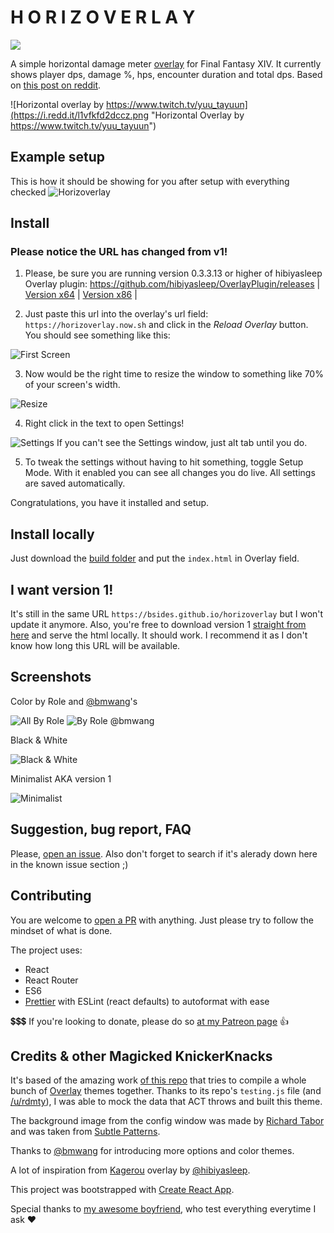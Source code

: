 # H O R I Z O V E R L A Y

![](https://api.travis-ci.org/bsides/horizoverlay.svg?branch=master)


A simple horizontal damage meter [overlay](https://github.com/hibiyasleep/OverlayPlugin) for Final Fantasy XIV. It currently shows player dps, damage %, hps, encounter duration and total dps. Based on [this post on reddit](https://www.reddit.com/r/ffxiv/comments/6q41r3/what_act_overlay_is_this_snipped_off_of_a_stream/).

![Horizontal overlay by https://www.twitch.tv/yuu_tayuun](https://i.redd.it/l1vfkfd2dccz.png "Horizontal Overlay by https://www.twitch.tv/yuu_tayuun")

## Example setup
This is how it should be showing for you after setup with everything checked
![Horizoverlay](https://raw.githubusercontent.com/bsides/horizoverlay/master/screenshots/config-allbyrole.jpg "Horizoverlay")

## Install
### __Please notice the URL has changed from v1!__
1. Please, be sure you are running version 0.3.3.13 or higher of hibiyasleep Overlay plugin: https://github.com/hibiyasleep/OverlayPlugin/releases | [Version x64](https://github.com/hibiyasleep/OverlayPlugin/releases/download/0.3.3.13/OverlayPlugin-0.3.3.13-x64-full.zip) | [Version x86](https://github.com/hibiyasleep/OverlayPlugin/releases/download/0.3.3.13/OverlayPlugin-0.3.3.13-x86-full.zip) |

2. Just paste this url into the overlay's url field:
`https://horizoverlay.now.sh` and click in the _Reload Overlay_ button. You should see something like this:

![First Screen](https://raw.githubusercontent.com/bsides/horizoverlay/master/screenshots/config-initial.png "First Screen of Horizoverlay")

3. Now would be the right time to resize the window to something like 70% of your screen's width.

![Resize](https://raw.githubusercontent.com/bsides/horizoverlay/master/screenshots/config-resize.png)

4. Right click in the text to open Settings!

![Settings](https://raw.githubusercontent.com/bsides/horizoverlay/master/screenshots/config-window.png "Horizoverlay Settings")
If you can't see the Settings window, just alt tab until you do.

5. To tweak the settings without having to hit something, toggle Setup Mode. With it enabled you can see all changes you do live. All settings are saved automatically.

Congratulations, you have it installed and setup.

## Install locally
Just download the [build folder](https://github.com/bsides/horizoverlay/tree/master/build) and put the `index.html` in Overlay field.

## I want version 1!
It's still in the same URL `https://bsides.github.io/horizoverlay` but I won't update it anymore. Also, you're free to download version 1 [straight from here](https://github.com/bsides/horizoverlay/tree/version-1) and serve the html locally. It should work. I recommend it as I don't know how long this URL will be available.

## Screenshots
Color by Role and [@bmwang](https://github.com/bmwang)'s

![All By Role](https://raw.githubusercontent.com/bsides/horizoverlay/master/screenshots/config-byrole.png "Color by Role")
![By Role @bmwang](https://raw.githubusercontent.com/bsides/horizoverlay/master/screenshots/bmwang-setup.png "By Role @bmwang")

Black & White

![Black & White](https://raw.githubusercontent.com/bsides/horizoverlay/master/screenshots/config-colorbw.png "Black & White")

Minimalist AKA version 1

![Minimalist](https://raw.githubusercontent.com/bsides/horizoverlay/master/screenshots/config-minimalist.png "Minimalist AKA version 1")


## Suggestion, bug report, FAQ
Please, [open an issue](https://github.com/bsides/horizoverlay/issues). Also don't forget to search if it's alerady down here in the known issue section ;)

## Contributing
You are welcome to [open a PR](https://github.com/bsides/horizoverlay/pulls) with anything. Just please try to follow the mindset of what is done.

The project uses:
* React
* React Router
* ES6
* [Prettier](https://github.com/prettier/prettier) with ESLint (react defaults) to autoformat with ease

💲💲💲 If you're looking to donate, please do so [at my Patreon page](https://www.patreon.com/bsides) 👍

## Credits & other Magicked KnickerKnacks
It's based of the amazing work [of this repo](https://github.com/billyvg/OverlayPlugin-themes) that tries to compile a whole bunch of [Overlay](https://github.com/hibiyasleep/OverlayPlugin) themes together. Thanks to its repo's `testing.js` file (and [/u/rdmty](https://www.reddit.com/user/rdmty)), I was able to mock the data that ACT throws and built this theme.

The background image from the config window was made by [Richard Tabor](https://purtypixels.com/) and was taken from [Subtle Patterns](https://www.toptal.com/designers/subtlepatterns/).

Thanks to [@bmwang](https://github.com/bmwang) for introducing more options and color themes.

A lot of inspiration from [Kagerou](https://github.com/hibiyasleep/kagerou) overlay by [@hibiyasleep](https://github.com/hibiyasleep).

This project was bootstrapped with [Create React App](https://github.com/facebookincubator/create-react-app).

Special thanks to [my awesome boyfriend](http://na.finalfantasyxiv.com/lodestone/character/2834234/), who test everything everytime I ask ❤
